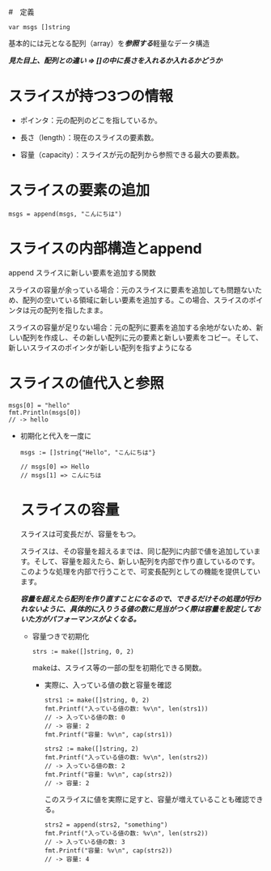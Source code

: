 #　定義

```
var msgs []string
```

基本的には元となる配列（array）を***参照する***軽量なデータ構造

***見た目上、配列との違い => []の中に長さを入れるか入れるかどうか***

# スライスが持つ3つの情報

- ポインタ：元の配列のどこを指しているか。

- 長さ（length）：現在のスライスの要素数。
  
- 容量（capacity）：スライスが元の配列から参照できる最大の要素数。

# スライスの要素の追加

```
msgs = append(msgs, "こんにちは")
```

# スライスの内部構造とappend

append スライスに新しい要素を追加する関数

スライスの容量が余っている場合：元のスライスに要素を追加しても問題ないため、配列の空いている領域に新しい要素を追加する。この場合、スライスのポインタは元の配列を指したまま。

スライスの容量が足りない場合：元の配列に要素を追加する余地がないため、新しい配列を作成し、その新しい配列に元の要素と新しい要素をコピー。そして、新しいスライスのポインタが新しい配列を指すようになる


# スライスの値代入と参照

```
msgs[0] = "hello"
fmt.Println(msgs[0])
// -> hello
```

- 初期化と代入を一度に
  ```
  msgs := []string{"Hello", "こんにちは"}

  // msgs[0] => Hello
  // msgs[1] => こんにちは
  ```


  # スライスの容量

  スライスは可変長だが、容量をもつ。

  スライスは、その容量を超えるまでは、同じ配列に内部で値を追加しています。そして、容量を超えたら、新しい配列を内部で作り直しているのです。このような処理を内部で行うことで、可変長配列としての機能を提供しています。

  ***容量を超えたら配列を作り直すことになるので、できるだけその処理が行われないように、具体的に入りうる値の数に見当がつく際は容量を設定しておいた方がパフォーマンスがよくなる。***

  - 容量つきで初期化
    
    ```
    strs := make([]string, 0, 2)
    ```

    makeは、スライス等の一部の型を初期化できる関数。

    - 実際に、入っている値の数と容量を確認

      ```
      strs1 := make([]string, 0, 2)
      fmt.Printf("入っている値の数: %v\n", len(strs1))
      // -> 入っている値の数: 0
      // -> 容量: 2
      fmt.Printf("容量: %v\n", cap(strs1))

      strs2 := make([]string, 2)
      fmt.Printf("入っている値の数: %v\n", len(strs2))
      // -> 入っている値の数: 2
      fmt.Printf("容量: %v\n", cap(strs2))
      // -> 容量: 2
      ```

      このスライスに値を実際に足すと、容量が増えていることも確認できる。

      ```
      strs2 = append(strs2, "something")
      fmt.Printf("入っている値の数: %v\n", len(strs2))
      // -> 入っている値の数: 3
      fmt.Printf("容量: %v\n", cap(strs2))
      // -> 容量: 4
      ```

      

    

